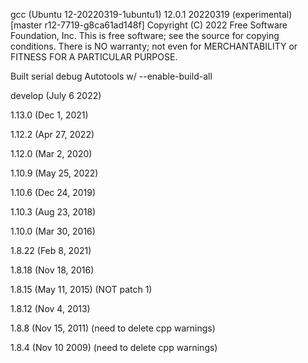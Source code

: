gcc (Ubuntu 12-20220319-1ubuntu1) 12.0.1 20220319 (experimental) [master r12-7719-g8ca61ad148f]
Copyright (C) 2022 Free Software Foundation, Inc.
This is free software; see the source for copying conditions.  There is NO
warranty; not even for MERCHANTABILITY or FITNESS FOR A PARTICULAR PURPOSE.



Built serial debug Autotools w/ --enable-build-all

develop (July 6 2022)

1.13.0 (Dec 1, 2021)

1.12.2 (Apr 27, 2022)

1.12.0 (Mar 2, 2020)

1.10.9 (May 25, 2022)

1.10.6 (Dec 24, 2019)

1.10.3 (Aug 23, 2018)

1.10.0 (Mar 30, 2016)

1.8.22 (Feb 8, 2021)

1.8.18 (Nov 18, 2016)

1.8.15 (May 11, 2015) (NOT patch 1)

1.8.12 (Nov 4, 2013)

1.8.8 (Nov 15, 2011) (need to delete cpp warnings)

1.8.4 (Nov 10 2009) (need to delete cpp warnings)

